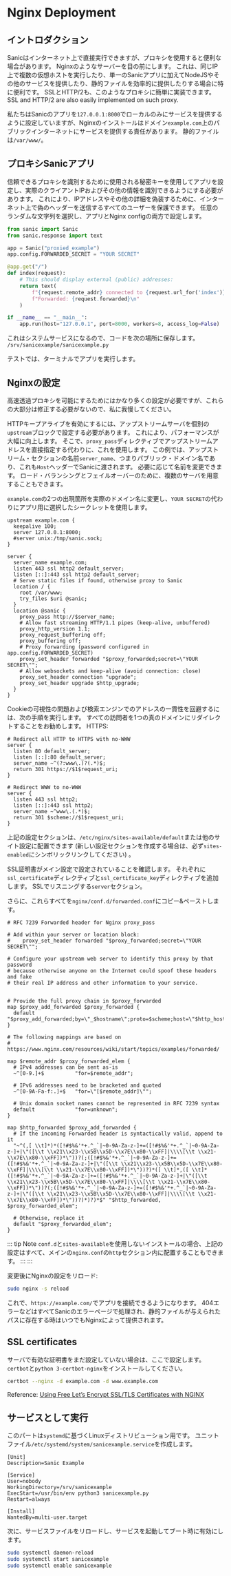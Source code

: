 # Nginx Deployment

## イントロダクション


Sanicはインターネット上で直接実行できますが、プロキシを使用すると便利な場合があります。 Nginxのようなサーバーを目の前にします。 これは、同じIP上で複数の仮想ホストを実行したり、単一のSanicアプリに加えてNodeJSやその他のサービスを提供したり、静的ファイルを効率的に提供したりする場合に特に便利です。 SSLとHTTP/2も、このようなプロキシに簡単に実装できます。 SSL and HTTP/2 are also easily implemented on such proxy.

私たちはSanicのアプリを`127.0.0.1:8000`でローカルのみにサービスを提供するように設定していますが、Nginxのインストールはドメイン`example.com`上のパブリックインターネットにサービスを提供する責任があります。 静的ファイルは`/var/www/`。


## プロキシSanicアプリ

信頼できるプロキシを識別するために使用される秘密キーを使用してアプリを設定し、実際のクライアントIPおよびその他の情報を識別できるようにする必要があります。 これにより、IPアドレスやその他の詳細を偽装するために、インターネット上で偽のヘッダーを送信するすべてのユーザーを保護できます。 任意のランダムな文字列を選択し、アプリとNginx configの両方で設定します。

```python
from sanic import Sanic
from sanic.response import text

app = Sanic("proxied_example")
app.config.FORWARDED_SECRET = "YOUR SECRET"

@app.get("/")
def index(request):
    # This should display external (public) addresses:
    return text(
        f"{request.remote_addr} connected to {request.url_for('index')}\n"
        f"Forwarded: {request.forwarded}\n"
    )

if __name__ == "__main__":
    app.run(host="127.0.0.1", port=8000, workers=8, access_log=False)
```

これはシステムサービスになるので、コードを次の場所に保存します。 `/srv/sanicexample/sanicexample.py`

テストでは、ターミナルでアプリを実行します。

## Nginxの設定

高速透過プロキシを可能にするためにはかなり多くの設定が必要ですが、これらの大部分は修正する必要がないので、私に我慢してください。

HTTPキープアライブを有効にするには、アップストリームサーバを個別の`upstream`ブロックで設定する必要があります。 これにより、パフォーマンスが大幅に向上します。 そこで、`proxy_pass`ディレクティブでアップストリームアドレスを直接指定する代わりに、これを使用します。 この例では、アップストリーム・セクションの名前`server_name`、つまりパブリック・ドメイン名であり、これも`Host`ヘッダーでSanicに渡されます。 必要に応じて名前を変更できます。 ロード・バランシングとフェイルオーバーのために、複数のサーバを用意することもできます。

`example.com`の2つの出現箇所を実際のドメイン名に変更し、`YOUR SECRET`の代わりにアプリ用に選択したシークレットを使用します。

```nginx
upstream example.com {
  keepalive 100;
  server 127.0.0.1:8000;
  #server unix:/tmp/sanic.sock;
}

server {
  server_name example.com;
  listen 443 ssl http2 default_server;
  listen [::]:443 ssl http2 default_server;
  # Serve static files if found, otherwise proxy to Sanic
  location / {
    root /var/www;
    try_files $uri @sanic;
  }
  location @sanic {
    proxy_pass http://$server_name;
    # Allow fast streaming HTTP/1.1 pipes (keep-alive, unbuffered)
    proxy_http_version 1.1;
    proxy_request_buffering off;
    proxy_buffering off;
    # Proxy forwarding (password configured in app.config.FORWARDED_SECRET)
    proxy_set_header forwarded "$proxy_forwarded;secret=\"YOUR SECRET\"";
    # Allow websockets and keep-alive (avoid connection: close)
    proxy_set_header connection "upgrade";
    proxy_set_header upgrade $http_upgrade;
  }
}
```

Cookieの可視性の問題および検索エンジンでのアドレスの一貫性を回避するには、次の手順を実行します。 すべての訪問者を1つの真のドメインにリダイレクトすることをお勧めします。 HTTPS:

```nginx
# Redirect all HTTP to HTTPS with no-WWW
server {
  listen 80 default_server;
  listen [::]:80 default_server;
  server_name ~^(?:www\.)?(.*)$;
  return 301 https://$1$request_uri;
}

# Redirect WWW to no-WWW
server {
  listen 443 ssl http2;
  listen [::]:443 ssl http2;
  server_name ~^www\.(.*)$;
  return 301 $scheme://$1$request_uri;
}
```

上記の設定セクションは、`/etc/nginx/sites-available/default`または他のサイト設定に配置できます (新しい設定セクションを作成する場合は、必ず`sites-enabled`にシンボリックリンクしてください) 。

SSL証明書がメイン設定で設定されていることを確認します。 それぞれに`ssl_certificate`ディレクティブと`ssl_certificate_key`ディレクティブを追加します。 SSLでリスニングする`server`セクション。

さらに、これらすべてを`nginx/conf.d/forwarded.conf`にコピー&ペーストします。

```nginx
# RFC 7239 Forwarded header for Nginx proxy_pass

# Add within your server or location block:
#    proxy_set_header forwarded "$proxy_forwarded;secret=\"YOUR SECRET\"";

# Configure your upstream web server to identify this proxy by that password
# because otherwise anyone on the Internet could spoof these headers and fake
# their real IP address and other information to your service.


# Provide the full proxy chain in $proxy_forwarded
map $proxy_add_forwarded $proxy_forwarded {
  default "$proxy_add_forwarded;by=\"_$hostname\";proto=$scheme;host=\"$http_host\";path=\"$request_uri\"";
}

# The following mappings are based on
# https://www.nginx.com/resources/wiki/start/topics/examples/forwarded/

map $remote_addr $proxy_forwarded_elem {
  # IPv4 addresses can be sent as-is
  ~^[0-9.]+$          "for=$remote_addr";

  # IPv6 addresses need to be bracketed and quoted
  ~^[0-9A-Fa-f:.]+$   "for=\"[$remote_addr]\"";

  # Unix domain socket names cannot be represented in RFC 7239 syntax
  default             "for=unknown";
}

map $http_forwarded $proxy_add_forwarded {
  # If the incoming Forwarded header is syntactically valid, append to it
  "~^(,[ \\t]*)*([!#$%&'*+.^_`|~0-9A-Za-z-]+=([!#$%&'*+.^_`|~0-9A-Za-z-]+|\"([\\t \\x21\\x23-\\x5B\\x5D-\\x7E\\x80-\\xFF]|\\\\[\\t \\x21-\\x7E\\x80-\\xFF])*\"))?(;([!#$%&'*+.^_`|~0-9A-Za-z-]+=([!#$%&'*+.^_`|~0-9A-Za-z-]+|\"([\\t \\x21\\x23-\\x5B\\x5D-\\x7E\\x80-\\xFF]|\\\\[\\t \\x21-\\x7E\\x80-\\xFF])*\"))?)*([ \\t]*,([ \\t]*([!#$%&'*+.^_`|~0-9A-Za-z-]+=([!#$%&'*+.^_`|~0-9A-Za-z-]+|\"([\\t \\x21\\x23-\\x5B\\x5D-\\x7E\\x80-\\xFF]|\\\\[\\t \\x21-\\x7E\\x80-\\xFF])*\"))?(;([!#$%&'*+.^_`|~0-9A-Za-z-]+=([!#$%&'*+.^_`|~0-9A-Za-z-]+|\"([\\t \\x21\\x23-\\x5B\\x5D-\\x7E\\x80-\\xFF]|\\\\[\\t \\x21-\\x7E\\x80-\\xFF])*\"))?)*)?)*$" "$http_forwarded, $proxy_forwarded_elem";

  # Otherwise, replace it
  default "$proxy_forwarded_elem";
}
```

::: tip Note `conf.d`と`sites-available`を使用しないインストールの場合、上記の設定はすべて、メインの`nginx.conf`の`http`セクション内に配置することもできます。 :::
:::

変更後にNginxの設定をリロード:

```bash
sudo nginx -s reload
```

これで、`https://example.com/`でアプリを接続できるようになります。 404エラーなどはすべてSanicのエラーページで処理され、静的ファイルが与えられたパスに存在する時はいつでもNginxによって提供されます。

## SSL certificates

サーバで有効な証明書をまだ設定していない場合は、ここで設定します。 `certbot`と`python 3-certbot-nginx`をインストールしてください。

```bash
certbot --nginx -d example.com -d www.example.com
```

Reference: [Using Free Let’s Encrypt SSL/TLS Certificates with NGINX](https://www.nginx.com/blog/using-free-ssltls-certificates-from-lets-encrypt-with-nginx/)

## サービスとして実行

このパートは`systemd`に基づくLinuxディストリビューション用です。 ユニットファイル`/etc/systemd/system/sanicexample.service`を作成します。

```text
[Unit]
Description=Sanic Example

[Service]
User=nobody
WorkingDirectory=/srv/sanicexample
ExecStart=/usr/bin/env python3 sanicexample.py
Restart=always

[Install]
WantedBy=multi-user.target
```

次に、サービスファイルをリロードし、サービスを起動してブート時に有効にします。

```bash
sudo systemctl daemon-reload
sudo systemctl start sanicexample
sudo systemctl enable sanicexample
```
